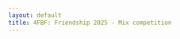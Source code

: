 ```yaml
---
layout: default
title: 4FBF: Friendship 2025 - Mix competition
---
```


<div id="ff-compose"></div>
<script async defer src="https://formfacade.com/include/116750935529585315495/form/1FAIpQLSdDiK6oSDojGhLfULFWhIxKTFBCKsjkQNinuuUxfORsz2VKQw/classic.js?div=ff-compose"></script>